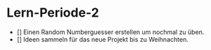 # Lern-Periode-2

- [] Einen Random Numberguesser erstellen um nochmal zu üben.
- [] Ideen sammeln für das neue Projekt bis zu Weihnachten.
